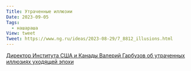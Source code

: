 ```yaml
---
Title: Утраченные иллюзии
Date: 2023-09-05
Tags:
  - нашараша
View: tweet
Tweet: https://www.ng.ru/ideas/2023-08-29/7_8812_illusions.html
---
```


[Директор Института США и Канады Валерий Гарбузов об утраченных иллюзиях уходящей эпохи](https://www.ng.ru/ideas/2023-08-29/7_8812_illusions.html)
